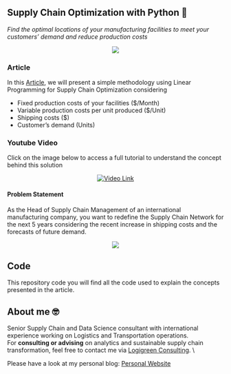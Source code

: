 ## Supply Chain Optimization with Python 👷
*Find the optimal locations of your manufacturing facilities to meet your customers’ demand and reduce production costs*


<p align="center">
  <img align="center" src="https://miro.medium.com/max/1280/1*haKSsgOaPd_oON5IlyAkIg.png">
</p>

### Article
In this [Article](https://medium.com/towards-data-science/supply-chain-optimization-with-python-23ae9b28fd0b), we will present a simple methodology using Linear Programming for Supply Chain Optimization considering
- Fixed production costs of your facilities ($/Month)
- Variable production costs per unit produced ($/Unit)
- Shipping costs ($)
- Customer’s demand (Units)

### Youtube Video
Click on the image below to access a full tutorial to understand the concept behind this solution
<div align="center">
  <a href="https://www.youtube.com/watch?v=gF9ds3CH3N4"><img src="https://i.ytimg.com/an_webp/gF9ds3CH3N4/mqdefault_6s.webp?du=3000&sqp=CJKPg70G&rs=AOn4CLBm-0RLB16DvANhOLIja6E8qrJOhQ" alt="Video Link"></a>
</div>


#### Problem Statement
As the Head of Supply Chain Management of an international manufacturing company, you want to redefine the Supply Chain 
Network for the next 5 years considering the recent increase in shipping costs and the forecasts of future demand.
<p align="center">
  <img align="center" src="https://miro.medium.com/max/700/1*rtP7otnvgY2nT-ONqtAM6A.png">
</p>


## Code
This repository code you will find all the code used to explain the concepts presented in the article.

## About me 🤓
Senior Supply Chain and Data Science consultant with international experience working on Logistics and Transportation operations. \
For **consulting or advising** on analytics and sustainable supply chain transformation, feel free to contact me via [Logigreen Consulting](https://www.logi-green.com/). \

Please have a look at my personal blog: [Personal Website](https://samirsaci.com)

